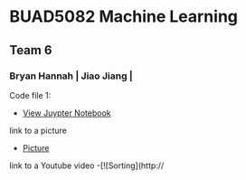 
# BUAD5082 Machine Learning 
## Team 6
### Bryan Hannah | Jiao Jiang |

Code file 1:
  - [View Juypter Notebook](ipynb.html)

link to a picture
  - [Picture](myPic.jpg)

link to a Youtube video
  -[![Sorting](http://
